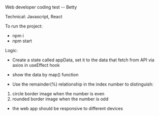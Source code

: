 Web developer coding test -- Betty

Technical:
Javascript, React

To run the project:
-  npm i
- npm start

Logic:

- Create a state called appData, set it to the data that fetch from API via axios in useEffect hook

- show the data by map() function

- Use the remainder(%) relationship in the index number to distinguish:
1. circle border image when the number is even
2. rounded border image when the number is odd

- the web app should be responsive to different devices
